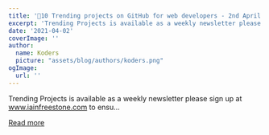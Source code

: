 ```yaml
---
title: '🚀10 Trending projects on GitHub for web developers - 2nd April 2021'
excerpt: 'Trending Projects is available as a weekly newsletter please sign up at www.iainfreestone.com to ensu...'
date: '2021-04-02'
coverImage: ''
author:
  name: Koders
  picture: "assets/blog/authors/koders.png"
ogImage:
  url: ''
---
```


Trending Projects is available as a weekly newsletter please sign up at www.iainfreestone.com to ensu...

[Read more](https://dev.to/iainfreestone/10-trending-projects-on-github-for-web-developers-2nd-april-2021-15l8)
